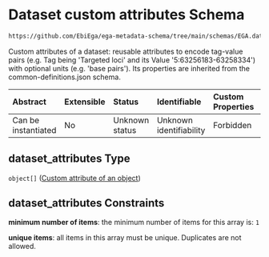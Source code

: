 # Dataset custom attributes Schema

```txt
https://github.com/EbiEga/ega-metadata-schema/tree/main/schemas/EGA.dataset.json#/properties/dataset_attributes
```

Custom attributes of a dataset: reusable attributes to encode tag-value pairs (e.g. Tag being 'Targeted loci' and its Value '5:63256183-63258334') with optional units (e.g. 'base pairs'). Its properties are inherited from the common-definitions.json schema.

| Abstract            | Extensible | Status         | Identifiable            | Custom Properties | Additional Properties | Access Restrictions | Defined In                                                                     |
| :------------------ | :--------- | :------------- | :---------------------- | :---------------- | :-------------------- | :------------------ | :----------------------------------------------------------------------------- |
| Can be instantiated | No         | Unknown status | Unknown identifiability | Forbidden         | Forbidden             | none                | [EGA.dataset.json\*](../../../schemas/EGA.dataset.json "open original schema") |

## dataset\_attributes Type

`object[]` ([Custom attribute of an object](ega-12-definitions-custom-attribute-of-an-object.md))

## dataset\_attributes Constraints

**minimum number of items**: the minimum number of items for this array is: `1`

**unique items**: all items in this array must be unique. Duplicates are not allowed.
